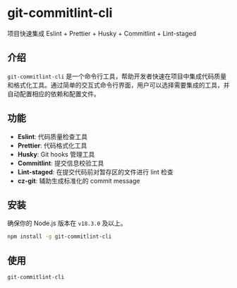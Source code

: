 # git-commitlint-cli

项目快速集成 Eslint + Prettier + Husky + Commitlint + Lint-staged

## 介绍

`git-commitlint-cli` 是一个命令行工具，帮助开发者快速在项目中集成代码质量和格式化工具。通过简单的交互式命令行界面，用户可以选择需要集成的工具，并自动配置相应的依赖和配置文件。

## 功能

- **Eslint**: 代码质量检查工具
- **Prettier**: 代码格式化工具
- **Husky**: Git hooks 管理工具
- **Commitlint**: 提交信息校验工具
- **Lint-staged**: 在提交代码前对暂存区的文件进行 lint 检查
- **cz-git**: 辅助生成标准化的 commit message

## 安装

确保你的 Node.js 版本在 `v18.3.0` 及以上。

```bash
npm install -g git-commitlint-cli
```

## 使用

```bash
git-commitlint-cli
```
